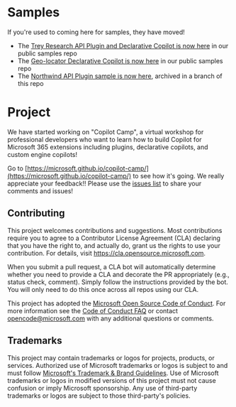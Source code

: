 # Samples

If you're used to coming here for samples, they have moved!

 * The [Trey Research API Plugin and Declarative Copilot is now here](https://github.com/OfficeDev/Copilot-for-M365-Plugins-Samples/tree/main/samples/cext-trey-research) in our public samples repo
 * The [Geo-locator Declarative Copilot is now here](https://github.com/OfficeDev/Copilot-for-M365-Plugins-Samples/tree/main/samples/cext-geolocator-game) in our public samples repo
 * The [Northwind API Plugin sample is now here](https://github.com/microsoft/copilot-camp/tree/TypeB-Samples/samples/northwind-plugin-b), archived in a branch of this repo

# Project

We have started working on "Copilot Camp", a virtual workshop for professional developers who want to learn how to build Copilot for Microsoft 365 extensions including plugins, declarative copilots, and custom engine copilots!

Go to [https://microsoft.github.io/copilot-camp/](https://microsoft.github.io/copilot-camp/) to see how it's going.
We really appreciate your feedback!! Please use the [issues list](https://github.com/microsoft/copilot-camp/issues) to share your comments and issues!

## Contributing

This project welcomes contributions and suggestions.  Most contributions require you to agree to a
Contributor License Agreement (CLA) declaring that you have the right to, and actually do, grant us
the rights to use your contribution. For details, visit https://cla.opensource.microsoft.com.

When you submit a pull request, a CLA bot will automatically determine whether you need to provide
a CLA and decorate the PR appropriately (e.g., status check, comment). Simply follow the instructions
provided by the bot. You will only need to do this once across all repos using our CLA.

This project has adopted the [Microsoft Open Source Code of Conduct](https://opensource.microsoft.com/codeofconduct/).
For more information see the [Code of Conduct FAQ](https://opensource.microsoft.com/codeofconduct/faq/) or
contact [opencode@microsoft.com](mailto:opencode@microsoft.com) with any additional questions or comments.

## Trademarks

This project may contain trademarks or logos for projects, products, or services. Authorized use of Microsoft 
trademarks or logos is subject to and must follow 
[Microsoft's Trademark & Brand Guidelines](https://www.microsoft.com/en-us/legal/intellectualproperty/trademarks/usage/general).
Use of Microsoft trademarks or logos in modified versions of this project must not cause confusion or imply Microsoft sponsorship.
Any use of third-party trademarks or logos are subject to those third-party's policies.

